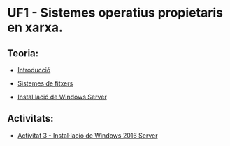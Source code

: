 # UF1 - Sistemes operatius propietaris en xarxa.

## Teoria:

- [Introducció](uf1_teoria_1.md)

- [Sistemes de fitxers](uf1_teoria_2.md)
  
- [Instal·lació de Windows Server](instalacio.md)

## Activitats:

- [Activitat 3 - Instal·lació de Windows 2016 Server](activitat3.md)
